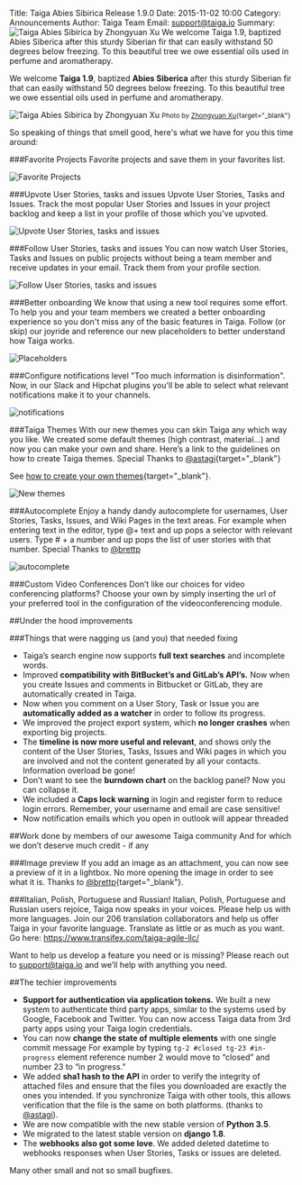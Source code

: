 Title: Taiga Abies Sibirica Release 1.9.0
Date: 2015-11-02 10:00
Category: Announcements
Author: Taiga Team
Email: support@taiga.io
Summary: ![Taiga Abies Sibirica by Zhongyuan Xu]({filename}/images/2015-11-02_changelog190/abies_sibirica.jpg) We welcome Taiga 1.9, baptized Abies Siberica after this sturdy Siberian fir that can easily withstand 50 degrees below freezing. To this beautiful tree we owe essential oils used in perfume and aromatherapy.

We welcome **Taiga 1.9**, baptized **Abies Siberica** after this sturdy Siberian fir that can easily withstand 50 degrees below freezing. To this beautiful tree we owe essential oils used in perfume and aromatherapy.

![Taiga Abies Sibirica by Zhongyuan Xu]({filename}/images/2015-11-02_changelog190/abies_sibirica.jpg)
<small>Photo by [Zhongyuan Xu](https://flic.kr/p/87TNBC "See Zhongyuan Xu profile"){target="_blank"}</small>

So speaking of things that smell good, here's what we have for you this time around:

###Favorite Projects
Favorite projects and save them in your favorites list.

![Favorite Projects]({filename}/images/2015-11-02_changelog190/favorite_project.png)

###Upvote User Stories, tasks and issues
Upvote User Stories, Tasks and Issues. Track the most popular User Stories and Issues in your project backlog and keep a list in your profile of those which you've upvoted.

![Upvote User Stories, tasks and issues]({filename}/images/2015-11-02_changelog190/upvote.png)

###Follow User Stories, tasks and issues
You can now watch User Stories, Tasks and Issues on public projects without being a team member and receive updates in your email. Track them from your profile section.

![Follow User Stories, tasks and issues]({filename}/images/2015-11-02_changelog190/watch.png)

###Better onboarding
We know that using a new tool requires some effort. To help you and your team members we created a better onboarding experience so you don't miss any of the basic features in Taiga. Follow (or skip) our joyride and reference our new placeholders to better understand how Taiga works.

![Placeholders]({filename}/images/2015-11-02_changelog190/placeholders.png)

###Configure notifications level
"Too much information is disinformation". Now, in our Slack and Hipchat plugins you'll be able to select what relevant notifications make it to your channels.

![notifications]({filename}/images/2015-11-02_changelog190/slack.png)

###Taiga Themes
With our new themes you can skin Taiga any which way you like. We created some default themes (high contrast, material…) and now you can make your own and share. Here’s a link to the guidelines on how to create Taiga themes. Special Thanks to [@astagi](https://github.com/astagi){target="_blank"}

See [how to create your own themes](http://taigaio.github.io/taiga-doc/dist/#themes "Create your own themes"){target="_blank"}.

![New themes]({filename}/images/2015-11-02_changelog190/themes_2.png)

###Autocomplete
Enjoy a handy dandy autocomplete for usernames, User Stories, Tasks, Issues, and Wiki Pages in the text areas. For example when entering text in the editor, type @+ text and up pops a selector with relevant users. Type # + a number and up pops the list of user stories with that number. Special Thanks to [@brettp](https://github.com/brettp)

![autocomplete]({filename}/images/2015-11-02_changelog190/autocomplete.png)

###Custom Video Conferences
Don’t like our choices for video conferencing platforms? Choose your own by simply inserting the url of your preferred tool in the configuration of the videoconferencing module.

##Under the hood improvements

###Things that were nagging us (and you) that needed fixing

- Taiga’s search engine now supports **full text searches** and incomplete words.
- Improved **compatibility with BitBucket’s and GitLab’s API’s.** Now when you create Issues and comments in Bitbucket or GitLab, they are automatically created in Taiga.
- Now when you comment on a User Story, Task or Issue you are **automatically added as a watcher** in order to follow its progress.
- We improved the project export system, which **no longer crashes** when exporting big projects.
- The **timeline is now more useful and relevant**, and shows only the content of the User Stories, Tasks, Issues and Wiki pages in which you are involved and not the content generated by all your contacts. Information overload be gone!
- Don’t want to see the **burndown chart** on the backlog panel? Now you can collapse it.
- We included a **Caps lock warning** in login and register form to reduce login errors. Remember, your username and email are case sensitive!
- Now notification emails which you open in outlook will appear threaded

##Work done by members of our awesome Taiga community
And for which we don’t deserve much credit - if any

###Image preview
If you add an image as an attachment, you can now see a preview of it in a lightbox. No more opening the image in order to see what it is. Thanks to [@brettp](https://github.com/brettp){target="_blank"}.

###Italian, Polish, Portuguese and Russian!
Italian, Polish, Portuguese and Russian users rejoice, Taiga now speaks in your voices. Please help us with more languages. Join our 206 translation collaborators and help us offer Taiga in your favorite language. Translate as little or as much as you want. Go here: https://www.transifex.com/taiga-agile-llc/

Want to help us develop a feature you need or is missing? Please reach out to [support@taiga.io](support@taiga.io) and we’ll help with anything you need.

##The techier improvements

- **Support for authentication via application tokens.** We built a new system to authenticate third party apps, similar to the systems used by Google, Facebook and Twitter. You can now access Taiga data from 3rd party apps using your Taiga login credentials.
- You can now **change the state of multiple elements** with one single commit message For example by typing ```tg-2 #closed tg-23 #in-progress``` element reference number 2 would move to “closed” and number 23 to “in progress.”
- We added **sha1 hash to the API** in order to verify the integrity of attached files and ensure that the files you downloaded are exactly the ones you intended. If you synchronize Taiga with other tools, this allows verification that the file is the same on both platforms. (thanks to [@astagi](https://github.com/astagi)).
- We are now compatible with the new stable version of **Python 3.5**.
- We migrated to the latest stable version on **django 1.8**.
- The **webhooks also got some love**. We added deleted datetime to webhooks responses when User Stories, Tasks or issues are deleted.

Many other small and not so small bugfixes.
